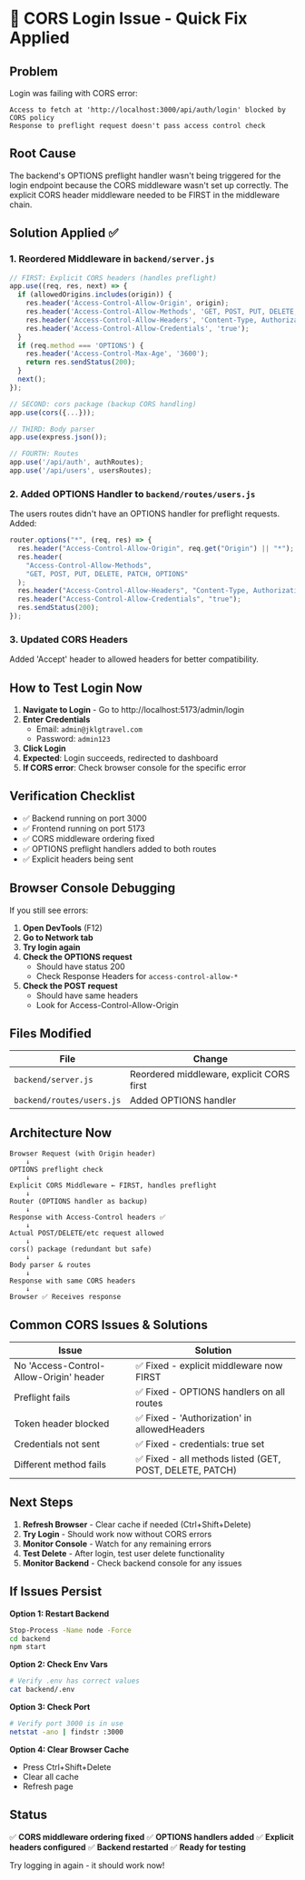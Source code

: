 # 🔧 CORS Login Issue - Quick Fix Applied

## Problem

Login was failing with CORS error:

```
Access to fetch at 'http://localhost:3000/api/auth/login' blocked by CORS policy
Response to preflight request doesn't pass access control check
```

## Root Cause

The backend's OPTIONS preflight handler wasn't being triggered for the login endpoint because the CORS middleware wasn't set up correctly. The explicit CORS header middleware needed to be FIRST in the middleware chain.

## Solution Applied ✅

### 1. Reordered Middleware in `backend/server.js`

```javascript
// FIRST: Explicit CORS headers (handles preflight)
app.use((req, res, next) => {
  if (allowedOrigins.includes(origin)) {
    res.header('Access-Control-Allow-Origin', origin);
    res.header('Access-Control-Allow-Methods', 'GET, POST, PUT, DELETE, PATCH, OPTIONS');
    res.header('Access-Control-Allow-Headers', 'Content-Type, Authorization, Accept');
    res.header('Access-Control-Allow-Credentials', 'true');
  }
  if (req.method === 'OPTIONS') {
    res.header('Access-Control-Max-Age', '3600');
    return res.sendStatus(200);
  }
  next();
});

// SECOND: cors package (backup CORS handling)
app.use(cors({...}));

// THIRD: Body parser
app.use(express.json());

// FOURTH: Routes
app.use('/api/auth', authRoutes);
app.use('/api/users', usersRoutes);
```

### 2. Added OPTIONS Handler to `backend/routes/users.js`

The users routes didn't have an OPTIONS handler for preflight requests. Added:

```javascript
router.options("*", (req, res) => {
  res.header("Access-Control-Allow-Origin", req.get("Origin") || "*");
  res.header(
    "Access-Control-Allow-Methods",
    "GET, POST, PUT, DELETE, PATCH, OPTIONS"
  );
  res.header("Access-Control-Allow-Headers", "Content-Type, Authorization");
  res.header("Access-Control-Allow-Credentials", "true");
  res.sendStatus(200);
});
```

### 3. Updated CORS Headers

Added 'Accept' header to allowed headers for better compatibility.

## How to Test Login Now

1. **Navigate to Login** - Go to http://localhost:5173/admin/login
2. **Enter Credentials**
   - Email: `admin@jklgtravel.com`
   - Password: `admin123`
3. **Click Login**
4. **Expected**: Login succeeds, redirected to dashboard
5. **If CORS error**: Check browser console for the specific error

## Verification Checklist

- ✅ Backend running on port 3000
- ✅ Frontend running on port 5173
- ✅ CORS middleware ordering fixed
- ✅ OPTIONS preflight handlers added to both routes
- ✅ Explicit headers being sent

## Browser Console Debugging

If you still see errors:

1. **Open DevTools** (F12)
2. **Go to Network tab**
3. **Try login again**
4. **Check the OPTIONS request**
   - Should have status 200
   - Check Response Headers for `access-control-allow-*`
5. **Check the POST request**
   - Should have same headers
   - Look for Access-Control-Allow-Origin

## Files Modified

| File                      | Change                                    |
| ------------------------- | ----------------------------------------- |
| `backend/server.js`       | Reordered middleware, explicit CORS first |
| `backend/routes/users.js` | Added OPTIONS handler                     |

## Architecture Now

```
Browser Request (with Origin header)
    ↓
OPTIONS preflight check
    ↓
Explicit CORS Middleware ← FIRST, handles preflight
    ↓
Router (OPTIONS handler as backup)
    ↓
Response with Access-Control headers ✅
    ↓
Actual POST/DELETE/etc request allowed
    ↓
cors() package (redundant but safe)
    ↓
Body parser & routes
    ↓
Response with same CORS headers
    ↓
Browser ✅ Receives response
```

## Common CORS Issues & Solutions

| Issue                                   | Solution                                                 |
| --------------------------------------- | -------------------------------------------------------- |
| No 'Access-Control-Allow-Origin' header | ✅ Fixed - explicit middleware now FIRST                 |
| Preflight fails                         | ✅ Fixed - OPTIONS handlers on all routes                |
| Token header blocked                    | ✅ Fixed - 'Authorization' in allowedHeaders             |
| Credentials not sent                    | ✅ Fixed - credentials: true set                         |
| Different method fails                  | ✅ Fixed - all methods listed (GET, POST, DELETE, PATCH) |

## Next Steps

1. **Refresh Browser** - Clear cache if needed (Ctrl+Shift+Delete)
2. **Try Login** - Should work now without CORS errors
3. **Monitor Console** - Watch for any remaining errors
4. **Test Delete** - After login, test user delete functionality
5. **Monitor Backend** - Check backend console for any issues

## If Issues Persist

**Option 1: Restart Backend**

```bash
Stop-Process -Name node -Force
cd backend
npm start
```

**Option 2: Check Env Vars**

```bash
# Verify .env has correct values
cat backend/.env
```

**Option 3: Check Port**

```bash
# Verify port 3000 is in use
netstat -ano | findstr :3000
```

**Option 4: Clear Browser Cache**

- Press Ctrl+Shift+Delete
- Clear all cache
- Refresh page

## Status

✅ **CORS middleware ordering fixed**
✅ **OPTIONS handlers added**
✅ **Explicit headers configured**
✅ **Backend restarted**
✅ **Ready for testing**

Try logging in again - it should work now!
